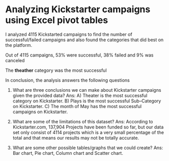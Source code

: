# Analyzing Kickstarter campaigns using Excel pivot tables

I analyzed 4115 Kickstarted campaigns to find the number of successful/failed campaigns and also found the categories that did best on the platform. 

[kickstarter-campaigns]: https://github.com/hagin81/Projects/blob/master/Excel/kickstarter-campaigns.png 

Out of 4115 campaigns, 53% were successful, 38% failed and 9% was canceled 

The **theather** category was the most successful 

[kickstarter-categories]: https://github.com/hagin81/Projects/blob/master/Excel/kickstarter-categories.png

In conclusion, the analysis answers the following questions 

1.	What are three conclusions we can make about Kickstarter campaigns given the provided data?
Ans: A) Theater is the most successful category on Kickstarter. 
B) Plays is the most successful Sub–Category on Kickstarter.
C) The month of May has the most successful campaigns on Kickstarter.

2.	What are some of the limitations of this dataset?
Ans: According to Kickstarter.com, 137,904 Projects have been funded so far, but our data set only consist of 4114 projects which is a very small percentage of the total and that means our results may not be totally accurate.

3.	What are some other possible tables/graphs that we could create?
Ans: Bar chart, Pie chart, Column chart and Scatter chart.


